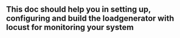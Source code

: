 ## This doc should help you in setting up, configuring and build the loadgenerator with locust for monitoring your system